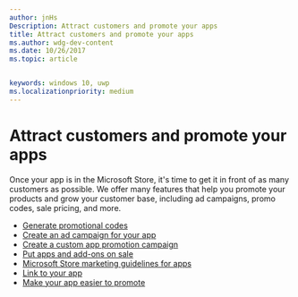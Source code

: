 ```yaml
---
author: jnHs
Description: Attract customers and promote your apps
title: Attract customers and promote your apps
ms.author: wdg-dev-content
ms.date: 10/26/2017
ms.topic: article


keywords: windows 10, uwp
ms.localizationpriority: medium
---
```


# Attract customers and promote your apps

Once your app is in the Microsoft Store, it's time to get it in front of as many customers as possible. We offer many features that help you promote your products and grow your customer base, including ad campaigns, promo codes, sale pricing, and more.

-   [Generate promotional codes](generate-promotional-codes.md)
-   [Create an ad campaign for your app](create-an-ad-campaign-for-your-app.md)
-   [Create a custom app promotion campaign](create-a-custom-app-promotion-campaign.md)
-   [Put apps and add-ons on sale](put-apps-and-add-ons-on-sale.md)
-   [Microsoft Store marketing guidelines for apps](app-marketing-guidelines.md)
-   [Link to your app](link-to-your-app.md)
-   [Make your app easier to promote](make-your-app-easier-to-promote.md)

 

 
